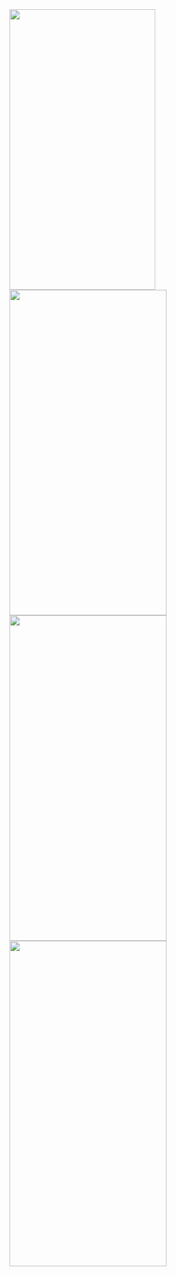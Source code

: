 <img src="https://github.com/githuseyingur/native_code_in_flutter_with_kotlin/assets/120099096/1666a473-95ca-4d80-b2d9-0200ae44eff3"  width="260" height ="500">
<img src="https://github.com/githuseyingur/flutter_text_recog_from_tc_identity_card/assets/120099096/57b6d1bb-9d46-43d6-b664-6ffdf56115aa"  width="280" height ="580">
<img src="https://github.com/githuseyingur/flutter_text_recog_from_tc_identity_card/assets/120099096/17953d0c-395b-465c-81b4-acd72ea654d9"  width="280" height ="580">
<img src="https://github.com/githuseyingur/flutter_text_recog_from_tc_identity_card/assets/120099096/d9565a6f-179a-4f56-95aa-ab49fac8c43f"  width="280" height ="580">

